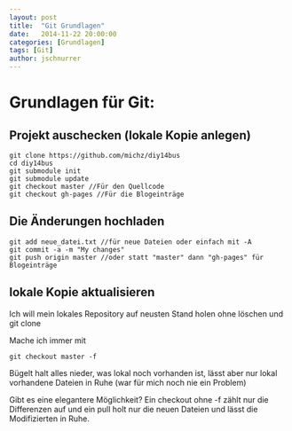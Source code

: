 ```yaml
---
layout: post
title:  "Git Grundlagen"
date:   2014-11-22 20:00:00
categories: [Grundlagen]
tags: [Git]
author: jschnurrer
---
```


# Grundlagen für Git:

## Projekt auschecken (lokale Kopie anlegen)

    git clone https://github.com/michz/diy14bus
    cd diy14bus
    git submodule init
    git submodule update
    git checkout master //Für den Quellcode
    git checkout gh-pages //Für die Blogeinträge

## Die Änderungen hochladen

    git add neue_datei.txt //für neue Dateien oder einfach mit -A
    git commit -a -m "My changes" 
    git push origin master //oder statt "master" dann "gh-pages" für Blogeinträge

## lokale Kopie aktualisieren
Ich will mein lokales Repository auf neusten Stand holen ohne löschen und git clone

Mache ich immer mit

    git checkout master -f

Bügelt halt alles nieder, was lokal noch vorhanden ist, lässt aber nur lokal vorhandene Dateien in Ruhe (war für mich noch nie ein Problem)

Gibt es eine elegantere Möglichkeit? Ein checkout ohne -f zählt nur die Differenzen auf und ein pull holt nur die neuen Dateien und lässt die Modifizierten in Ruhe.




